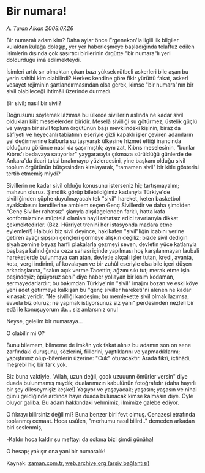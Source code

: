 # Bir numara!

*A. Turan Alkan 2008.07.26*

<tr><td class="metin" colspan="2" style="padding-top: 20px; padding-left: 5px; padding-right: 10px;">Bir numaralı adam kim? Daha aylar önce Ergenekon'la ilgili ilk bilgiler kulaktan kulağa dolaşıp, yer yer haberleşmeye başladığında telaffuz edilen isimlerin dışında çok şaşırtıcı birilerinin örgütte "bir numara"lı yeri doldurduğu imâ edilmekteydi.</td></tr><tr><td class="metin" colspan="2" style="padding-top: 20px; padding-left: 5px; padding-right: 10px;"><p> İsimleri artık sır olmaktan çıkan bazı yüksek rütbeli askerleri bile aşan bu yerin sahibi kim olabilirdi? Herkes kendine göre fikir yürüttü fakat, askerî vesayet rejiminin şartlandırmasından olsa gerek, kimse "bir numara"nın bir sivil olabileceği ihtimâli üzerinde durmadı.
<p>Bir sivil; nasıl bir sivil?
<p>Doğrusunu söylemek lâzımsa bu ülkede sivillerin aslında ne kadar sivil oldukları kilit meselelerden biridir. Meselâ sivilliği su götürmez, üstelik güçlü ve yaygın bir sivil toplum örgütünün başı mevkiindeki kişinin, biraz da sâfiyeti ve heyecanlı tabiatının eseriyle gizli kapaklı işler çeviren adamların yel değirmenine kalburla su taşıyarak ülkesine hizmet ettiği inancında olduğunu görünce nasıl da şaşırmıştık; aynı zat, Kıbrıs meselesinin, "bunlar Kıbrıs'ı bedavaya satıyorlar" yaygarasıyla çıkmaza sürüldüğü günlerde de Ankara'da ticari taksi bırakmayıp yüzlercesini, yine başkanı olduğu sivil toplum örgütünün bütçesinden kiralayarak, "tamamen sivil" bir kitle gösterisi tertib etmemiş miydi?
<p>Sivillerin ne kadar sivil olduğu konusunu isterseniz hiç tartışmayalım; mahzun oluruz. Şimdilik görüp bilebildiğimiz kadarıyla Türkiye'de sivilliğinden şüphe duyulmayacak tek "sivil" hareket, keten basketbol ayakkabısını kendilerine amblem seçen Genç Sivillerdir ve daha şimdiden "Genç Siviller rahatsız" şiarıyla alışılagelenden farklı, hatta kafa konformizmine müptelâ olanları hayli rahatsız edici tavırlarıyla dikkat çekmektedirler. (Bkz. Hürriyet trenini her istasyonda madara etme eylemleri!) Halbuki biz sivil deyince, hakikaten "sivil"liğin icabını yerine getiren ayağı şıpşıplı gençleri görmeye alışkın değiliz; bizde sivil dediğin siyah zemine beyaz harfli plakalarla gezmeyi seven, devletin yüce katlarıyla başbaşa kalındığında ceza sahası içinde yapılması hoş karşılanmayan laubali hareketlerde bulunmaya can atan, devletle akçalı işler tutan, kredi, avanta, kota, vergi indirimi, af kovalayan ve bir zuhûl eseriyle olsa bile içeri düşen arkadaşlarına, "sakın açık verme Tacettin; ağzını sıkı tut; merak etme işin peşindeyiz; öpüyoruz seni" diye haber yollayan bir kısım kodaman, sermayedarlardır; bu bakımdan Türkiye'nin "sivil" imajını bozan ve eski köye yeni âdet getirmeye kalkışan bu "genç siviller hareketi"ni alenen ne kadar kınasak yeridir. "Ne sivilliği kardeşim; bu memlekette sivil olmak lazımsa, evvela biz oluruz; ne yapmak istiyorsunuz siz yani" perdesinden nezleli bir edâ ile konuşuyorum da... siz anlarsınız onu!
<p>Neyse, gelelim bir numaraya...
<p>O olabilir mi O?
<p>Bunu bilemem, bilmeme de imkân yok fakat alınız bu adamın son on sene zarfındaki duruşunu, sözlerini, fiillerini, yaptıklarını ve yapmadıklarını; yapıştırınız olup-bitenlerin üzerine: "Cuk" oturacaktır. Arada fikrî, içtihâdi, meşrebî hiç bir fark yok.
<p>Biz buna vaktiyle, "Allah, uzun değil, çook uzuuunn ömürler versin" diye duada bulunmamış mıydık; dualarımızın kabulünün fotoğrafıdır (daha hayırlı bir şey dileseymişiz keşke!) Yaşıyor ve yaşayacak; yaşasın; yaşasın ve nihai günü geldiğinde ardında hayır duada bulunacak kimse kalmasın diye. Öyle oluyor galiba. Bu adam hakkındaki vehmimiz, ilmimize galebe ediyor.
<p>O fıkrayı bilirsiniz değil mi? Buna benzer biri fevt olmuş. Cenazesi etrafında toplanmış cemaat. Hoca usûlen, "merhumu nasıl bilird.." demeden arkadan biri seslenmiş,
<p>-Kaldır hoca kaldır şu meftayı da sokma bizi şimdi günâha!
<p>O hesap; yakışır ona yani bir numaralık!<br/></p></p></p></p></p></p></p></p></p></p></p></td></tr>

Kaynak: [zaman.com.tr](http://zaman.com.tr/yazar.do?yazino=718624), [web.archive.org (arşiv bağlantısı)](http://web.archive.org/web/20081011042520/http://zaman.com.tr:80/yazar.do?yazino=718624)
